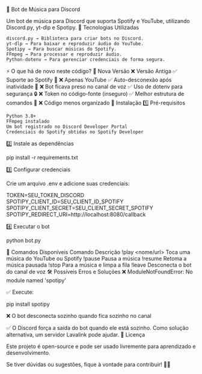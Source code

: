 🎵 Bot de Música para Discord

Um bot de música para Discord que suporta Spotify e YouTube, utilizando Discord.py, yt-dlp e Spotipy.
🚀 Tecnologias Utilizadas

    discord.py → Biblioteca para criar bots no Discord.
    yt-dlp → Para baixar e reproduzir áudio do YouTube.
    Spotipy → Para buscar músicas do Spotify.
    FFmpeg → Para processar e reproduzir áudio.
    Python-dotenv → Para gerenciar credenciais de forma segura.

⚡ O que há de novo neste código?
🚀 Nova Versão	❌ Versão Antiga
✅ Suporte ao Spotify 🎵	❌ Apenas YouTube
✅ Auto-desconexão após inatividade 🔄	❌ Bot ficava preso no canal de voz
✅ Uso de dotenv para segurança 🔒	❌ Token no código-fonte (inseguro)
✅ Melhor estrutura de comandos 🔧	❌ Código menos organizado
🔧 Instalação
1️⃣ Pré-requisitos

    Python 3.8+
    FFmpeg instalado
    Um bot registrado no Discord Developer Portal
    Credenciais do Spotify obtidas no Spotify Developer

2️⃣ Instale as dependências

pip install -r requirements.txt

3️⃣ Configurar credenciais

Crie um arquivo .env e adicione suas credenciais:

TOKEN=SEU_TOKEN_DISCORD
SPOTIPY_CLIENT_ID=SEU_CLIENT_ID_SPOTIFY
SPOTIPY_CLIENT_SECRET=SEU_CLIENT_SECRET_SPOTIFY
SPOTIPY_REDIRECT_URI=http://localhost:8080/callback

4️⃣ Executar o bot

python bot.py

📜 Comandos Disponíveis
Comando	Descrição
!play <nome/url>	Toca uma música do YouTube ou Spotify
!pause	Pausa a música
!resume	Retoma a música pausada
!stop	Para a música e limpa a fila
!leave	Desconecta o bot do canal de voz
🛠 Possíveis Erros e Soluções
❌ ModuleNotFoundError: No module named 'spotipy'

✅ Execute:

pip install spotipy

❌ O bot desconecta sozinho quando fica sozinho no canal

✅ O Discord força a saída do bot quando ele está sozinho. Como solução alternativa, um servidor Lavalink pode ajudar.
📌 Licença

Este projeto é open-source e pode ser usado livremente para aprendizado e desenvolvimento.

Se tiver dúvidas ou sugestões, fique à vontade para contribuir! 🚀🔥
